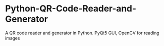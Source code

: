 # Python-QR-Code-Reader-and-Generator
A QR code reader and generator in Python. PyQt5 GUI, OpenCV for reading images
